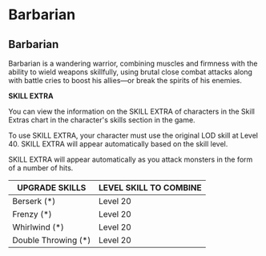 # Barbarian

## Barbarian

Barbarian is a wandering warrior, combining muscles and firmness with the ability to wield weapons skillfully, using brutal close combat attacks along with battle cries to boost his allies—or break the spirits of his enemies.

**SKILL EXTRA**

You can view the information on the SKILL EXTRA of characters in the Skill Extras chart in the character's skills section in the game.

To use SKILL EXTRA, your character must use the original LOD skill at Level 40. SKILL EXTRA will appear automatically based on the skill level.

SKILL EXTRA will appear automatically as you attack monsters in the form of a number of hits.

| UPGRADE SKILLS      | LEVEL SKILL TO COMBINE |
| -------------------- | ------------------------- |
| Berserk (\*)         | Level 20                  |
| Frenzy (\*)          | Level 20                  |
| Whirlwind (\*)       | Level 20                  |
| Double Throwing (\*) | Level 20                  |